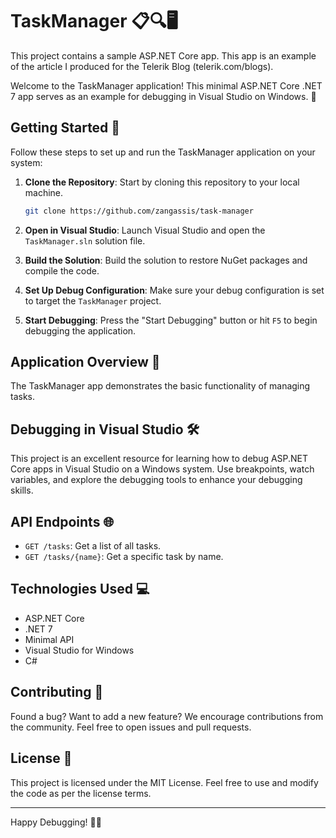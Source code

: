 ﻿# TaskManager 📋🔍🖥️
 
This project contains a sample ASP.NET Core app. This app is an example of the article I produced for the Telerik Blog (telerik.com/blogs).

Welcome to the TaskManager application! This minimal ASP.NET Core .NET 7 app serves as an example for debugging in Visual Studio on Windows. 🚀

## Getting Started 🚀

Follow these steps to set up and run the TaskManager application on your system:

1. **Clone the Repository**: Start by cloning this repository to your local machine.

   ```bash
   git clone https://github.com/zangassis/task-manager
   ```

2. **Open in Visual Studio**: Launch Visual Studio and open the `TaskManager.sln` solution file.

3. **Build the Solution**: Build the solution to restore NuGet packages and compile the code.

4. **Set Up Debug Configuration**: Make sure your debug configuration is set to target the `TaskManager` project.

5. **Start Debugging**: Press the "Start Debugging" button or hit `F5` to begin debugging the application.

## Application Overview 📑

The TaskManager app demonstrates the basic functionality of managing tasks.

## Debugging in Visual Studio 🛠️

This project is an excellent resource for learning how to debug ASP.NET Core apps in Visual Studio on a Windows system. Use breakpoints, watch variables, and explore the debugging tools to enhance your debugging skills.

## API Endpoints 🌐

- `GET /tasks`: Get a list of all tasks.
- `GET /tasks/{name}`: Get a specific task by name.

## Technologies Used 💻

- ASP.NET Core
- .NET 7
- Minimal API
- Visual Studio for Windows
- C#

## Contributing 🤝

Found a bug? Want to add a new feature? We encourage contributions from the community. Feel free to open issues and pull requests.

## License 📄

This project is licensed under the MIT License. Feel free to use and modify the code as per the license terms.

---

Happy Debugging! 🐞✨
